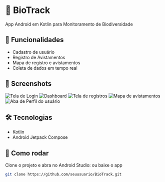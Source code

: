 # 📲 BioTrack

App Android em Kotlin para Monitoramento de Biodiversidade

## 🚀 Funcionalidades

- Cadastro de usuário
- Registro de Avistamentos
- Mapa de registro e avistamentos
- Coleta de dados em tempo real

## 📸 Screenshots

![Tela de Login](login.jpeg)
![Dashboard](dashboard.jpeg)
![Tela de registros](registro_avistamento.jpeg)
![Mapa de avistamentos](mapa_avistamento.jpeg)
![Aba de Perfil do usuário](perfil.jpeg)


## 🛠️ Tecnologias

- Kotlin
- Android Jetpack Compose


## 🔧 Como rodar

Clone o projeto e abra no Android Studio: ou baixe o app

```bash
git clone https://github.com/seuusuario/BioTrack.git
